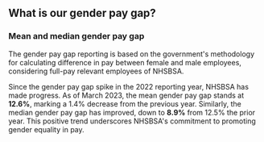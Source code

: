 ## What is our gender pay gap?

### Mean and median gender pay gap

The gender pay gap reporting is based on the government's methodology for calculating difference in pay between female and male employees, considering full-pay relevant employees of NHSBSA.

Since the gender pay gap spike in the 2022 reporting year, NHSBSA has made progress. As of March 2023, the mean gender pay gap stands at **12.6%**, marking a 1.4% decrease from the previous year. Similarly, the median gender pay gap has improved, down to **8.9%** from 12.5% the prior year. This positive trend underscores NHSBSA's commitment to promoting gender equality in pay.
